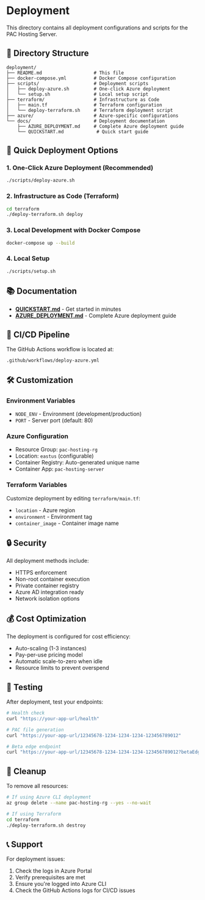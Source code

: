 # Deployment

This directory contains all deployment configurations and scripts for the PAC Hosting Server.

## 📁 Directory Structure

```
deployment/
├── README.md                   # This file
├── docker-compose.yml          # Docker Compose configuration
├── scripts/                    # Deployment scripts
│   ├── deploy-azure.sh         # One-click Azure deployment
│   └── setup.sh                # Local setup script
├── terraform/                  # Infrastructure as Code
│   ├── main.tf                 # Terraform configuration
│   └── deploy-terraform.sh     # Terraform deployment script
├── azure/                      # Azure-specific configurations
└── docs/                       # Deployment documentation
    ├── AZURE_DEPLOYMENT.md     # Complete Azure deployment guide
    └── QUICKSTART.md            # Quick start guide
```

## 🚀 Quick Deployment Options

### 1. One-Click Azure Deployment (Recommended)
```bash
./scripts/deploy-azure.sh
```

### 2. Infrastructure as Code (Terraform)
```bash
cd terraform
./deploy-terraform.sh deploy
```

### 3. Local Development with Docker Compose
```bash
docker-compose up --build
```

### 4. Local Setup
```bash
./scripts/setup.sh
```

## 📚 Documentation

- **[QUICKSTART.md](docs/QUICKSTART.md)** - Get started in minutes
- **[AZURE_DEPLOYMENT.md](docs/AZURE_DEPLOYMENT.md)** - Complete Azure deployment guide

## 🔧 CI/CD Pipeline

The GitHub Actions workflow is located at:
```
.github/workflows/deploy-azure.yml
```

## 🛠️ Customization

### Environment Variables
- `NODE_ENV` - Environment (development/production)
- `PORT` - Server port (default: 80)

### Azure Configuration
- Resource Group: `pac-hosting-rg`
- Location: `eastus` (configurable)
- Container Registry: Auto-generated unique name
- Container App: `pac-hosting-server`

### Terraform Variables
Customize deployment by editing `terraform/main.tf`:
- `location` - Azure region
- `environment` - Environment tag
- `container_image` - Container image name

## 🔒 Security

All deployment methods include:
- HTTPS enforcement
- Non-root container execution
- Private container registry
- Azure AD integration ready
- Network isolation options

## 💰 Cost Optimization

The deployment is configured for cost efficiency:
- Auto-scaling (1-3 instances)
- Pay-per-use pricing model
- Automatic scale-to-zero when idle
- Resource limits to prevent overspend

## 🧪 Testing

After deployment, test your endpoints:
```bash
# Health check
curl "https://your-app-url/health"

# PAC file generation
curl "https://your-app-url/12345678-1234-1234-1234-123456789012"

# Beta edge endpoint
curl "https://your-app-url/12345678-1234-1234-1234-123456789012?betaEdge=true"
```

## 🧹 Cleanup

To remove all resources:
```bash
# If using Azure CLI deployment
az group delete --name pac-hosting-rg --yes --no-wait

# If using Terraform
cd terraform
./deploy-terraform.sh destroy
```

## 📞 Support

For deployment issues:
1. Check the logs in Azure Portal
2. Verify prerequisites are met
3. Ensure you're logged into Azure CLI
4. Check the GitHub Actions logs for CI/CD issues
